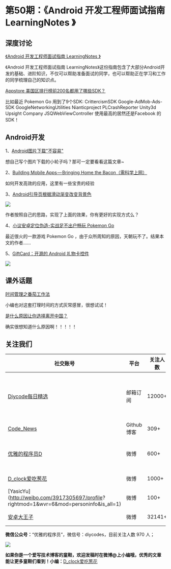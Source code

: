 # 第50期：《Android 开发工程师面试指南 LearningNotes 》

## 深度讨论

[《Android 开发工程师面试指南 LearningNotes 》](http://www.diycode.cc/wiki/androidinterview)

《Android 开发工程师面试指南 LearningNotes》这份指南包含了大部分Android开发的基础、进阶知识，不仅可以帮助准备面试的同学，也可以帮助正在学习和工作的同学梳理自己的知识点。

[Appstore 美国区排行榜前200名都用了哪些SDK？ ](http://www.diycode.cc/news/573)

比如最近 Pokemon Go 用到了9个SDK:
CrittercismSDK
Google-AdMob-Ads-SDK
GoogleNetworkingUtilities
Nianticproject
PLCrashReporter
Unity3d
Upsight
Company
JSQWebViewController
使用最高的居然还是Facebook 的SDK！

## Android开发

1、[Android图片下载"不容易"](http://mp.weixin.qq.com/s?__biz=MzA5MzI3NjE2MA==&mid=2650236477&idx=1&sn=fd883f5b6ebb4ac8249de50ad3249793&scene=0#wechat_redirect)

想自己写个图片下载的小轮子吗？那可一定要看看这篇文章~

2、[Building Mobile Apps — Bringing Home the Bacon（需科学上网）](https://medium.com/@cesarmcferreira/building-mobile-apps-bringing-home-the-bacon-f23e35be4a74#.wv55g6zi4)

如何开发高效的应用，这里有一些宝贵的经验

3、[Android引导页根据滑动渐变改变背景色](http://www.jianshu.com/p/c795ad5bf6f4)

![](http://upload-images.jianshu.io/upload_images/2454085-60c25e7b5c9451bb.gif?imageMogr2/auto-orient/strip)

作者按照自己的思路，实现了上面的效果，你有更好的实现方式么？

4、[小议安卓定位伪造-实战足不出户畅玩 Pokemon Go](http://drops.wooyun.org/tips/17840)

最近很火的一款游戏 Pokemon Go ，由于众所周知的原因，天朝玩不了。结果本文的作者......

5、[GiftCard：开源的 Android 礼物卡控件](https://github.com/ldoublem/GiftCard)

![](https://github.com/ldoublem/GiftCard/raw/master/screenshot/shot.gif)


## 课外话题

[时间管理之番茄工作法](http://www.jianshu.com/p/0057d268d4d3)

小编也对这套打理时间的方式灰常感冒，很想试试！

[是什么原因让你选择离开中国？](https://www.zhihu.com/question/32037241)

确实很想知道什么原因啊！！！！！


## 关注我们

| 社交账号  |  平台  | 关注人数 | 说明 |
| -------- | -------- | -------- | -------- |
| [Diycode每日精选](http://list.qq.com/cgi-bin/qf_invite?id=d469993d2c888e971c0fbb2309c4d84256968386b126b967)|   邮箱订阅  | 12000+ | 每日分享一次Android、iOS、Swfit技术干货  |
| [Code_News](https://github.com/DiyCodes/code_news) |    Github博客  |309+ | 每日邮件推送列表  |
| [优雅的程序员D](http://weibo.com/u/5891258264) |   微博  | 600+ | 官方微博，每日分享开源信息  |
| [D_clock爱吃葱花](http://weibo.com/u/2480694892)  |   微博  | 1000+ | 日报发起人  |
|[YasicYu](http://weibo.com/3917305697/profile? rightmod=1&wvr=6&mod=personinfo&is_all=1)  |   微博  | 100+ | 日报发起人  |
|[安卓大王子](http://weibo.com/apkbus/)   |   微博  | 32141+ | 日报发起人  |



**微信公众号：**“优雅的程序员”，微信号：diycodes，目前关注人数 970 人；

![](http://upload-images.jianshu.io/upload_images/1846413-b42abfa70f909099.jpg?imageMogr2/auto-orient/strip%7CimageView2/2/w/1240)

**如果你是一个爱写技术博客的童鞋，欢迎发稿时在微博@上小编哦，优秀的文章能让更多童鞋们看到！小编：**[D_clock爱吃葱花](http://weibo.com/2480694892/profile?rightmod=1&wvr=6&mod=personinfo&is_all=1)
